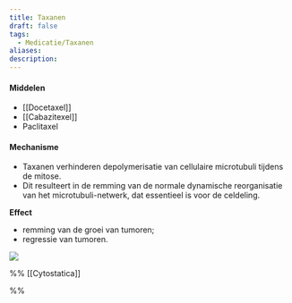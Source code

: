 ```yaml
---
title: Taxanen
draft: false
tags:
  - Medicatie/Taxanen
aliases: 
description:
---
```


#### Middelen
- [[Docetaxel]]
- [[Cabazitexel]]
- Paclitaxel

#### Mechanisme
-   Taxanen verhinderen depolymerisatie van cellulaire microtubuli tijdens de mitose. 
- Dit resulteert in de remming van de normale dynamische reorganisatie van het microtubuli-netwerk, dat essentieel is voor de celdeling.


**Effect**
-   remming van de groei van tumoren;
-   regressie van tumoren.

![](https://i.imgur.com/Aojk8U5.png)

%%
[[Cytostatica]]

%%